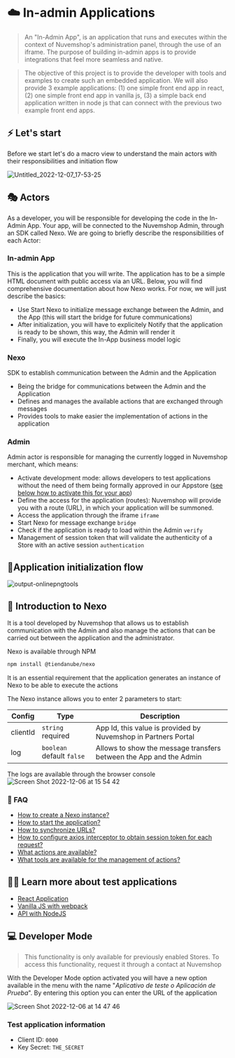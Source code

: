 # ☁️ In-admin Applications

> An "In-Admin App", is an application that runs and executes within the context of Nuvemshop's administration panel, through the use of an iframe. The purpose of building in-admin apps is to provide integrations that feel more seamless and native.

> The objective of this project is to provide the developer with tools and examples to create such an embedded application. We will also provide 3 example applications: (1) one simple front end app in react, (2) one simple front end app in vanilla js, (3) a simple back end application written in node js that can connect with the previous two example front end apps.

## ⚡️ Let's start

Before we start let's do a macro view to understand the main actors with their responsibilities and initiation flow

![Untitled_2022-12-07_17-53-25](https://user-images.githubusercontent.com/44773699/206258946-38ecedf7-dbba-4515-a7c3-de8dc9ae4799.png)


## 🎭 Actors

As a developer, you will be responsible for developing the code in the In-Admin App. Your app, will be connected to the Nuvemshop Admin, through an SDK called Nexo. We are going to briefly describe the responsibilities of each Actor:

### In-admin App
This is the application that you will write. The application has to be a simple HTML document with public access via an URL. Below, you will find comprehensive documentation about how Nexo works. For now, we will just describe the basics:
- Use Start Nexo to initialize message exchange between the Admin, and the App (this will start the bridge for future communications)
- After initialization, you will have to explicitely Notify that the application is ready to be shown, this way, the Admin will render it
- Finally, you will execute the In-App business model logic

### Nexo
SDK to establish communication between the Admin and the Application
- Being the bridge for communications between the Admin and the Application
- Defines and manages the available actions that are exchanged through messages
- Provides tools to make easier the implementation of actions in the application 

### Admin
Admin actor is responsible for managing the currently logged in Nuvemshop merchant, which means:
- Activate development mode: allows developers to test applications without the need of them being formally approved in our Appstore ([see below how to activate this for your app](/#developer-mode))
- Define the access for the application (routes): Nuvemshop will provide you with a route (URL), in which your application will be summoned.
- Access the application through the iframe `iframe`
- Start Nexo for message exchange `bridge`
- Check if the application is ready to load within the Admin `verify`
- Management of session token that will validate the authenticity of a Store with an active session `authentication`



## 🚦Application initialization flow

![output-onlinepngtools](https://user-images.githubusercontent.com/44773699/206066084-f754fcb9-711e-452c-9e21-f86a7f0b3fe2.png)


## 💬 Introduction to Nexo
It is a tool developed by Nuvemshop that allows us to establish communication with the Admin and also manage the actions that can be carried out between the application and the administrator.

Nexo is available through NPM
```bash
npm install @tiendanube/nexo
```

It is an essential requirement that the application generates an instance of Nexo to be able to execute the actions

The Nexo instance allows you to enter 2 parameters to start:


| Config   |  Type                     | Description                                                        |
|----------|---------------------------|--------------------------------------------------------------------|
| clientId | `string` required         | App Id, this value is provided by Nuvemshop in Partners Portal      |
| log      | `boolean` default `false` | Allows to show the message transfers between the App and the Admin |

The logs are available through the browser console
![Screen Shot 2022-12-06 at 15 54 42](https://user-images.githubusercontent.com/44773699/205997754-8f47aac1-73d1-4a34-9427-784e7e3f458d.png)


### 🤔 FAQ
- [How to create a Nexo instance?](https://www.npmjs.com/package/@tiendanube/nexo#create-a-nexo-instance)
- [How to start the application?](https://www.npmjs.com/package/@tiendanube/nexo#check-if-the-app-is-connected)
- [How to synchronize URLs?](https://www.npmjs.com/package/@tiendanube/nexo#enable-route-synchronization)
- [How to configure axios interceptor to obtain session token for each request?](https://www.npmjs.com/package/@tiendanube/nexo#get-session-token)
- [What actions are available?](https://www.npmjs.com/package/@tiendanube/nexo#actions)
- [What tools are available for the management of actions?](https://www.npmjs.com/package/@tiendanube/nexo#helpers)
  

## 👨‍💻 Learn more about test applications
- [React Application](/react)
- [Vanilla JS with webpack](/vanilla)
- [API with NodeJS](/api)

## 💻 Developer Mode
> This functionality is only available for previously enabled Stores. To access this functionality, request it through a contact at Nuvemshop

With the Developer Mode option activated you will have a new option available in the menu with the name "*Aplicativo de teste o Aplicación de Prueba*". By entering this option you can enter the URL of the application

![Screen Shot 2022-12-06 at 14 47 46](https://user-images.githubusercontent.com/44773699/205984732-1c572c57-14af-4245-9b03-262645fd91e1.png)

### Test application information
- Client ID: `0000`
- Key Secret: `THE_SECRET`
